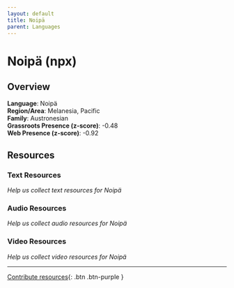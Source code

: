 ```yaml
---
layout: default
title: Noipä
parent: Languages
---
```


# Noipä (npx)

## Overview

**Language**: Noipä  
**Region/Area**: Melanesia, Pacific  
**Family**: Austronesian  
**Grassroots Presence (z-score)**: -0.48  
**Web Presence (z-score)**: -0.92  

## Resources

### Text Resources
*Help us collect text resources for Noipä*

### Audio Resources
*Help us collect audio resources for Noipä*

### Video Resources
*Help us collect video resources for Noipä*

---

[Contribute resources](https://forms.office.com/e/1SfLJx3u1r){: .btn .btn-purple }
